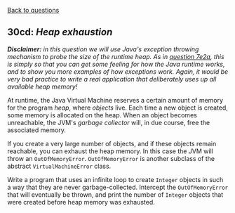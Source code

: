[Back to questions](../README.md)

## 30cd: *Heap exhaustion*

***Disclaimer:*** *in this question we will use Java's exception
throwing mechanism to probe the size of the runtime heap.  As in [question 7e2a](7e2a.md), this is simply so that you can get some feeling for how the Java
runtime works, and to show you more examples of how exceptions work.  Again, it would be very bad practice to write a real
application that deliberately uses up all available heap memory!*

At runtime, the Java Virtual Machine reserves a certain amount of memory for the program *heap*, where *objects* live.
Each time a new object is created, some memory is allocated on the heap.  When an object becomes unreachable, the JVM's *garbage
collector* will, in due course, free the associated memory.

If you create a very large number of objects, and if these objects remain reachable, you can exhaust the heap memory.  In this case the
JVM will throw an `OutOfMemoryError`.  `OutOfMemoryError` is another subclass of the abstract `VirtualMachineError` class.

Write a program that uses an infinite loop to create `Integer` objects in such a way that they are never garbage-collected.
Intercept the `OutOfMemoryError` that will eventually be thrown, and print the number of `Integer` objects that were
created before heap memory was exhausted.

